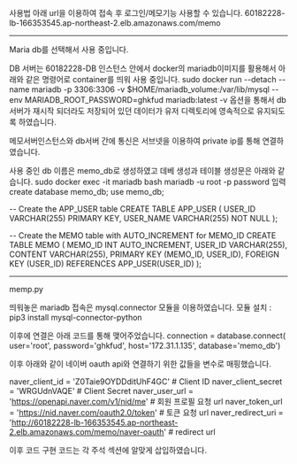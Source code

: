 사용법
아래 url을 이용하여 접속 후 로그인/메모기능 사용할 수 있습니다.
60182228-lb-166353545.ap-northeast-2.elb.amazonaws.com/memo

------------------------------------------------
Maria db를 선택해서 사용 중입니다.

DB 서버는 60182228-DB 인스턴스 안에서 docker의 mariadb이미지를 활용해서 아래와 같은 명령어로 container를 띄워 사용 중입니다.
sudo docker run --detach --name mariadb -p 3306:3306 -v $HOME/mariadb_volume:/var/lib/mysql --env MARIADB_ROOT_PASSWORD=ghkfud mariadb:latest
-v 옵션을 통해서 db서버가 재시작 되더라도 저장되어 있던 데이터가 유저 디렉토리에 영속적으로 유지되도록 하였습니다.

메모서버인스턴스와 db서버 간에 통신은 서브넷을 이용하여 private ip를 통해 연결하였습니다.

사용 중인 db 이름은 memo_db로 생성하였고 데베 생성과 테이블 생성문은 아래와 같습니다.
sudo docker exec -it mariadb bash
mariadb -u root -p
password 입력
create database memo_db;
use memo_db;

-- Create the APP_USER table
CREATE TABLE APP_USER (
    USER_ID VARCHAR(255) PRIMARY KEY,
    USER_NAME VARCHAR(255) NOT NULL
);

-- Create the MEMO table with AUTO_INCREMENT for MEMO_ID
CREATE TABLE MEMO (
    MEMO_ID INT AUTO_INCREMENT,
    USER_ID VARCHAR(255),
    CONTENT VARCHAR(255),
    PRIMARY KEY (MEMO_ID, USER_ID),
    FOREIGN KEY (USER_ID) REFERENCES APP_USER(USER_ID)
);

----------------------------------------------------
memp.py

띄워놓은 mariadb 접속은 mysql.connector 모듈을 이용하였습니다.
모듈 설치 : pip3 install mysql-connector-python

이후에 연결은 아래 코드를 통해 맺어주었습니다.
connection = database.connect(
    user='root',
    password='ghkfud',
    host='172.31.1.135',
    database='memo_db')

이후 아래와 같이 네이버 oauth api와 연결하기 위한 값들을 변수로 매핑했습니다.

naver_client_id = 'Z0Taie9OYDDditUhF4GC' # Client ID
naver_client_secret = 'WRGUdnVAQE' # Client Secret
naver_user_url = 'https://openapi.naver.com/v1/nid/me' # 회원 프로필 요청 url
naver_token_url = 'https://nid.naver.com/oauth2.0/token' # 토큰 요청 url
naver_redirect_uri = 'http://60182228-lb-166353545.ap-northeast-2.elb.amazonaws.com/memo/naver-oauth' # redirect url

이후 코드 구현 코드는 각 주석 섹션에 알맞게 삽입하였습니다.